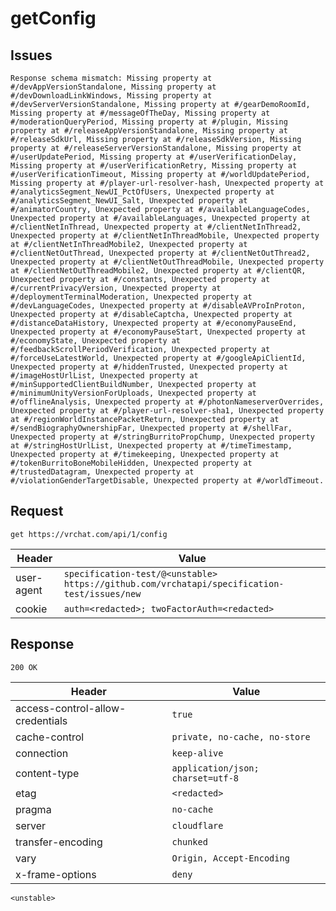 # getConfig

## Issues
```
Response schema mismatch: Missing property at #/devAppVersionStandalone, Missing property at #/devDownloadLinkWindows, Missing property at #/devServerVersionStandalone, Missing property at #/gearDemoRoomId, Missing property at #/messageOfTheDay, Missing property at #/moderationQueryPeriod, Missing property at #/plugin, Missing property at #/releaseAppVersionStandalone, Missing property at #/releaseSdkUrl, Missing property at #/releaseSdkVersion, Missing property at #/releaseServerVersionStandalone, Missing property at #/userUpdatePeriod, Missing property at #/userVerificationDelay, Missing property at #/userVerificationRetry, Missing property at #/userVerificationTimeout, Missing property at #/worldUpdatePeriod, Missing property at #/player-url-resolver-hash, Unexpected property at #/analyticsSegment_NewUI_PctOfUsers, Unexpected property at #/analyticsSegment_NewUI_Salt, Unexpected property at #/animatorCountry, Unexpected property at #/availableLanguageCodes, Unexpected property at #/availableLanguages, Unexpected property at #/clientNetInThread, Unexpected property at #/clientNetInThread2, Unexpected property at #/clientNetInThreadMobile, Unexpected property at #/clientNetInThreadMobile2, Unexpected property at #/clientNetOutThread, Unexpected property at #/clientNetOutThread2, Unexpected property at #/clientNetOutThreadMobile, Unexpected property at #/clientNetOutThreadMobile2, Unexpected property at #/clientQR, Unexpected property at #/constants, Unexpected property at #/currentPrivacyVersion, Unexpected property at #/deploymentTerminalModeration, Unexpected property at #/devLanguageCodes, Unexpected property at #/disableAVProInProton, Unexpected property at #/disableCaptcha, Unexpected property at #/distanceDataHistory, Unexpected property at #/economyPauseEnd, Unexpected property at #/economyPauseStart, Unexpected property at #/economyState, Unexpected property at #/feedbackScrollPeriodVerification, Unexpected property at #/forceUseLatestWorld, Unexpected property at #/googleApiClientId, Unexpected property at #/hiddenTrusted, Unexpected property at #/imageHostUrlList, Unexpected property at #/minSupportedClientBuildNumber, Unexpected property at #/minimumUnityVersionForUploads, Unexpected property at #/offlineAnalysis, Unexpected property at #/photonNameserverOverrides, Unexpected property at #/player-url-resolver-sha1, Unexpected property at #/regionWorldInstancePacketReturn, Unexpected property at #/sendBiographyOwnershipFar, Unexpected property at #/shellFar, Unexpected property at #/stringBurritoPropChump, Unexpected property at #/stringHostUrlList, Unexpected property at #/timeTimestamp, Unexpected property at #/timekeeping, Unexpected property at #/tokenBurritoBoneMobileHidden, Unexpected property at #/trustedDatagram, Unexpected property at #/violationGenderTargetDisable, Unexpected property at #/worldTimeout.
```

## Request
`get https://vrchat.com/api/1/config`

| Header | Value |
| ------ | ----- |
| user-agent | `specification-test/@<unstable> https://github.com/vrchatapi/specification-test/issues/new` |
| cookie | `auth=<redacted>; twoFactorAuth=<redacted>` |


## Response
`200 OK`

| Header | Value |
| ------ | ----- |
| access-control-allow-credentials | `true` |
| cache-control | `private, no-cache, no-store` |
| connection | `keep-alive` |
| content-type | `application/json; charset=utf-8` |
| etag | `<redacted>` |
| pragma | `no-cache` |
| server | `cloudflare` |
| transfer-encoding | `chunked` |
| vary | `Origin, Accept-Encoding` |
| x-frame-options | `deny` |

```jsonc
<unstable>
```
